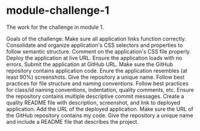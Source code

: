 # module-challenge-1
The work for the challenge in module 1. 

Goals of the challenge:
Make sure all application links function correctly.
Consolidate and organize application's CSS selectors and properties to follow semantic structure.
Comment on the application's CSS file properly.
Deploy the application at live URL.
Ensure the application loads with no errors.
Submit the application at GitHub URL.
Make sure the GitHub repository contains application code.
Enure the application resembles (at least 90%) screenshots.
Give the repository a unique name.
Follow best practices for file structure and naming conventions.
Follow best practices for class/id naming conventions, indentation, quality comments, etc.
Ensure the repository contains multiple descriptive commit messages.
Create a quality README file with description, screenshot, and link to deployed application.
Add the URL of the deployed application.
Make sure the URL of the GitHub repository contains my code. Give the repository a unique name and include a README file that describes the project.
